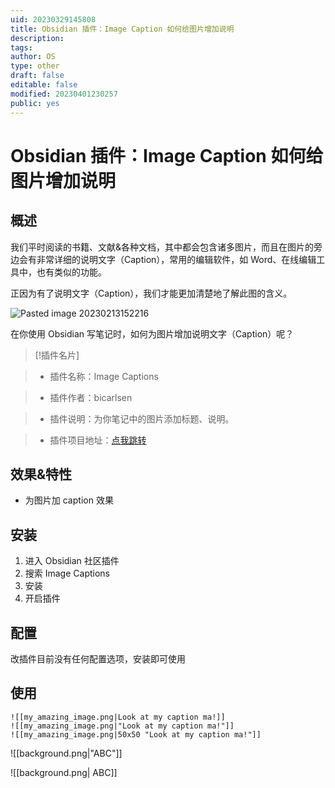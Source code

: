 ```yaml
---
uid: 20230329145808
title: Obsidian 插件：Image Caption 如何给图片增加说明
description: 
tags: 
author: OS
type: other
draft: false
editable: false
modified: 20230401230257
public: yes
---
```


# Obsidian 插件：Image Caption 如何给图片增加说明

## 概述

我们平时阅读的书籍、文献&各种文档，其中都会包含诸多图片，而且在图片的旁边会有非常详细的说明文字（Caption），常用的编辑软件，如 Word、在线编辑工具中，也有类似的功能。

正因为有了说明文字（Caption），我们才能更加清楚地了解此图的含义。

![Pasted image 20230213152216](https://s1.vika.cn/space/2023/03/15/4a349caf6a5c40228b55c3e256592da8)

在你使用 Obsidian 写笔记时，如何为图片增加说明文字（Caption）呢？

> [!插件名片]

> - 插件名称：Image Captions

> - 插件作者：bicarlsen

> - 插件说明：为你笔记中的图片添加标题、说明。

> - 插件项目地址：[点我跳转](https://github.com/bicarlsen/obsidian_image_caption)

## 效果&特性

- 为图片加 caption 效果

## 安装

1. 进入 Obsidian 社区插件
2. 搜索 Image Captions
3. 安装
4. 开启插件

## 配置

改插件目前没有任何配置选项，安装即可使用

## 使用

```语法
![[my_amazing_image.png|Look at my caption ma!]]
![[my_amazing_image.png|"Look at my caption ma!"]]
![[my_amazing_image.png|50x50 "Look at my caption ma!"]]

```

![[background.png|"ABC"]]

![[background.png| ABC]]
